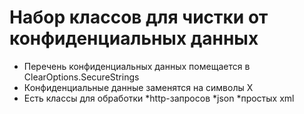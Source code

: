 # Набор классов для чистки от конфиденциальных данных
* Перечень конфиденциальных данных помещается в ClearOptions.SecureStrings
* Конфиденциальные данные заменятся на символы X
* Есть классы для обработки
  *http-запросов
  *json 
  *простых xml